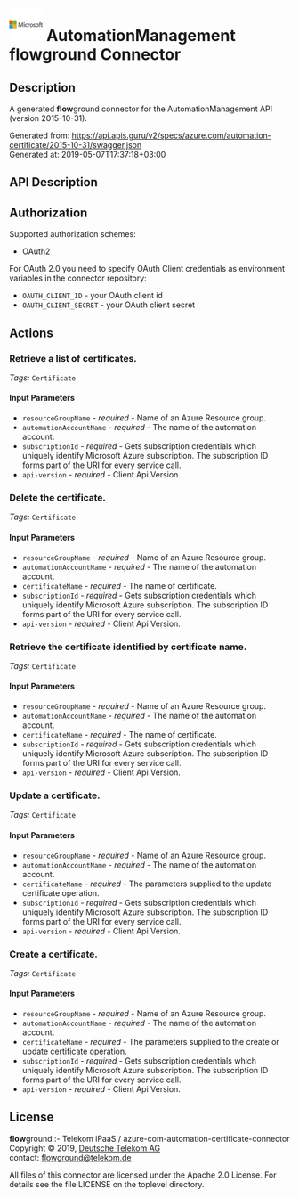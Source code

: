 # ![LOGO](logo.png) AutomationManagement **flow**ground Connector

## Description

A generated **flow**ground connector for the AutomationManagement API (version 2015-10-31).

Generated from: https://api.apis.guru/v2/specs/azure.com/automation-certificate/2015-10-31/swagger.json<br/>
Generated at: 2019-05-07T17:37:18+03:00

## API Description



## Authorization

Supported authorization schemes:
- OAuth2

For OAuth 2.0 you need to specify OAuth Client credentials as environment variables in the connector repository:
* `OAUTH_CLIENT_ID` - your OAuth client id
* `OAUTH_CLIENT_SECRET` - your OAuth client secret

## Actions

### Retrieve a list of certificates.

*Tags:* `Certificate`

#### Input Parameters
* `resourceGroupName` - _required_ - Name of an Azure Resource group.
* `automationAccountName` - _required_ - The name of the automation account.
* `subscriptionId` - _required_ - Gets subscription credentials which uniquely identify Microsoft Azure subscription. The subscription ID forms part of the URI for every service call.
* `api-version` - _required_ - Client Api Version.

### Delete the certificate.

*Tags:* `Certificate`

#### Input Parameters
* `resourceGroupName` - _required_ - Name of an Azure Resource group.
* `automationAccountName` - _required_ - The name of the automation account.
* `certificateName` - _required_ - The name of certificate.
* `subscriptionId` - _required_ - Gets subscription credentials which uniquely identify Microsoft Azure subscription. The subscription ID forms part of the URI for every service call.
* `api-version` - _required_ - Client Api Version.

### Retrieve the certificate identified by certificate name.

*Tags:* `Certificate`

#### Input Parameters
* `resourceGroupName` - _required_ - Name of an Azure Resource group.
* `automationAccountName` - _required_ - The name of the automation account.
* `certificateName` - _required_ - The name of certificate.
* `subscriptionId` - _required_ - Gets subscription credentials which uniquely identify Microsoft Azure subscription. The subscription ID forms part of the URI for every service call.
* `api-version` - _required_ - Client Api Version.

### Update a certificate.

*Tags:* `Certificate`

#### Input Parameters
* `resourceGroupName` - _required_ - Name of an Azure Resource group.
* `automationAccountName` - _required_ - The name of the automation account.
* `certificateName` - _required_ - The parameters supplied to the update certificate operation.
* `subscriptionId` - _required_ - Gets subscription credentials which uniquely identify Microsoft Azure subscription. The subscription ID forms part of the URI for every service call.
* `api-version` - _required_ - Client Api Version.

### Create a certificate.

*Tags:* `Certificate`

#### Input Parameters
* `resourceGroupName` - _required_ - Name of an Azure Resource group.
* `automationAccountName` - _required_ - The name of the automation account.
* `certificateName` - _required_ - The parameters supplied to the create or update certificate operation.
* `subscriptionId` - _required_ - Gets subscription credentials which uniquely identify Microsoft Azure subscription. The subscription ID forms part of the URI for every service call.
* `api-version` - _required_ - Client Api Version.

## License

**flow**ground :- Telekom iPaaS / azure-com-automation-certificate-connector<br/>
Copyright © 2019, [Deutsche Telekom AG](https://www.telekom.de)<br/>
contact: flowground@telekom.de

All files of this connector are licensed under the Apache 2.0 License. For details
see the file LICENSE on the toplevel directory.
